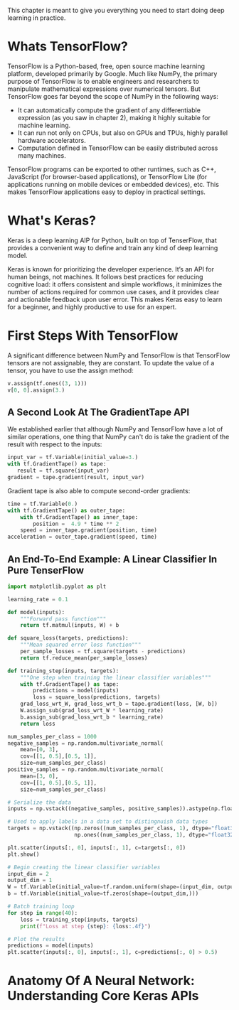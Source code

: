 This chapter is meant to give you everything you need to start doing deep learning in practice.

# Whats TensorFlow?
TensorFlow is a Python-based, free, open source machine learning platform, developed primarily by Google. Much like
NumPy, the primary purpose of TensorFlow is to enable engineers and researchers to manipulate mathematical expressions
over numerical tensors. But TensorFlow goes far beyond the scope of NumPy in the following ways:


- It can automatically compute the gradient of any differentiable expression (as you saw in chapter 2), making it highly
  suitable for machine learning.
- It can run not only on CPUs, but also on GPUs and TPUs, highly parallel hardware accelerators.
- Computation defined in TensorFlow can be easily distributed across many machines.

TensorFlow programs can be exported to other runtimes, such as C++, JavaScript (for browser-based applications), or
TensorFlow Lite (for applications running on mobile devices or embedded devices), etc. This makes TensorFlow
applications easy to deploy in practical settings.

# What's Keras?
Keras is a deep learning AIP for Python, built on top of TenserFlow, that provides a convenient way to define and train
any kind of deep learning model.

Keras is known for prioritizing the developer experience. It’s an API for human beings, not machines. It follows best
practices for reducing cognitive load: it offers consistent and simple workflows, it minimizes the number of actions
required for common use cases, and it provides clear and actionable feedback upon user error. This makes Keras easy to
learn for a beginner, and highly productive to use for an expert.

# First Steps With TensorFlow
A significant difference between NumPy and TensorFlow is that TensorFlow tensors are not assignable, they are constant.
To update the value of a tensor, you have to use the assign method:

```python
v.assign(tf.ones((3, 1)))
v[0, 0].assign(3.)
```

## A Second Look At The GradientTape API
We established earlier that although NumPy and TensorFlow have a lot of similar operations, one thing that NumPy can't
do is take the gradient of the result with respect to the inputs:

```python
input_var = tf.Variable(initial_value=3.)
with tf.GradientTape() as tape:
   result = tf.square(input_var)
gradient = tape.gradient(result, input_var)
```

Gradient tape is also able to compute second-order gradients:

```python
time = tf.Variable(0.)
with tf.GradientTape() as outer_tape:
    with tf.GradientTape() as inner_tape:
        position =  4.9 * time ** 2
    speed = inner_tape.gradient(position, time)
acceleration = outer_tape.gradient(speed, time)
```

## An End-To-End Example: A Linear Classifier In Pure TenserFlow
```python
import matplotlib.pyplot as plt

learning_rate = 0.1

def model(inputs):
    """Forward pass function"""
    return tf.matmul(inputs, W) + b

def square_loss(targets, predictions):
    """Mean squared error loss function"""
    per_sample_losses = tf.square(targets - predictions)
    return tf.reduce_mean(per_sample_losses)

def training_step(inputs, targets):
    """One step when training the linear classifier variables"""
    with tf.GradientTape() as tape:
        predictions = model(inputs)
        loss = square_loss(predictions, targets)
    grad_loss_wrt_W, grad_loss_wrt_b = tape.gradient(loss, [W, b])
    W.assign_sub(grad_loss_wrt_W * learning_rate)
    b.assign_sub(grad_loss_wrt_b * learning_rate)
    return loss

num_samples_per_class = 1000
negative_samples = np.random.multivariate_normal(
    mean=[0, 3],
    cov=[[1, 0.5],[0.5, 1]],
    size=num_samples_per_class)
positive_samples = np.random.multivariate_normal(
    mean=[3, 0],
    cov=[[1, 0.5],[0.5, 1]],
    size=num_samples_per_class)

# Serialize the data
inputs = np.vstack((negative_samples, positive_samples)).astype(np.float32)

# Used to apply labels in a data set to distingnuish data types
targets = np.vstack((np.zeros((num_samples_per_class, 1), dtype="float32"),
                     np.ones((num_samples_per_class, 1), dtype="float32")))

plt.scatter(inputs[:, 0], inputs[:, 1], c=targets[:, 0])
plt.show()

# Begin creating the linear classifier variables
input_dim = 2
output_dim = 1
W = tf.Variable(initial_value=tf.random.uniform(shape=(input_dim, output_dim)))
b = tf.Variable(initial_value=tf.zeros(shape=(output_dim,)))

# Batch training loop
for step in range(40):
    loss = training_step(inputs, targets)
    print(f"Loss at step {step}: {loss:.4f}")

# Plot the results
predictions = model(inputs)
plt.scatter(inputs[:, 0], inputs[:, 1], c=predictions[:, 0] > 0.5)
```

# Anatomy Of A Neural Network: Understanding Core Keras APIs
